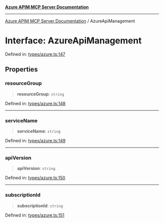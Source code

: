 [**Azure APIM MCP Server Documentation**](../README.md)

***

[Azure APIM MCP Server Documentation](../globals.md) / AzureApiManagement

# Interface: AzureApiManagement

Defined in: [types/azure.ts:147](https://github.com/dviana78/test-mcp-repo/blob/main/src/types/azure.ts#L147)

## Properties

### resourceGroup

> **resourceGroup**: `string`

Defined in: [types/azure.ts:148](https://github.com/dviana78/test-mcp-repo/blob/main/src/types/azure.ts#L148)

***

### serviceName

> **serviceName**: `string`

Defined in: [types/azure.ts:149](https://github.com/dviana78/test-mcp-repo/blob/main/src/types/azure.ts#L149)

***

### apiVersion

> **apiVersion**: `string`

Defined in: [types/azure.ts:150](https://github.com/dviana78/test-mcp-repo/blob/main/src/types/azure.ts#L150)

***

### subscriptionId

> **subscriptionId**: `string`

Defined in: [types/azure.ts:151](https://github.com/dviana78/test-mcp-repo/blob/main/src/types/azure.ts#L151)
